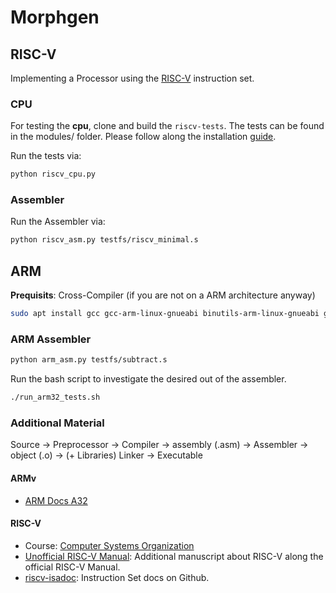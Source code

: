 # Morphgen

## RISC-V

Implementing a Processor using the [RISC-V](https://riscv.org/wp-content/uploads/2017/05/riscv-spec-v2.2.pdf) instruction set. 

### CPU

For testing the **cpu**, clone and build the `riscv-tests`. The tests can be found in the modules/ folder. 
Please follow along the installation [guide](modules/README.md).

Run the tests via:
```bash
python riscv_cpu.py
```

### Assembler 

Run the Assembler via:
```bash 
python riscv_asm.py testfs/riscv_minimal.s
``` 

## ARM

**Prequisits**: Cross-Compiler (if you are not on a ARM architecture anyway)
```bash
sudo apt install gcc gcc-arm-linux-gnueabi binutils-arm-linux-gnueabi gcc-aarch64-linux-gnu binutils-aarch64-linux-gnu make
```

### ARM Assembler
```bash
python arm_asm.py testfs/subtract.s
```

Run the bash script to investigate the desired out of the assembler.
```bash
./run_arm32_tests.sh
```

### Additional Material

Source -> Preprocessor -> Compiler -> assembly (.asm) -> Assembler -> object (.o) -> (+ Libraries) Linker -> Executable

#### ARMv

- [ARM Docs A32](https://developer.arm.com/documentation/ddi0597/2023-06/A32-Instructions-by-Encoding)

#### RISC-V

- Course: [Computer Systems Organization](https://nyu-cso.github.io/index.html)
- [Unofficial RISC-V Manual](https://jemu.oscc.cc/): Additional manuscript about RISC-V along the official RISC-V Manual.
- [riscv-isadoc](https://msyksphinz-self.github.io/riscv-isadoc/html/index.html): Instruction Set docs on Github.
